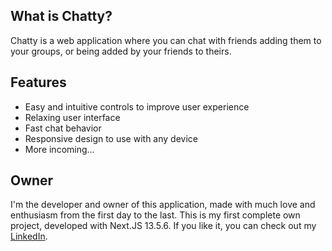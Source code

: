 ## What is Chatty?

Chatty is a web application where you can chat with friends adding them to your groups, or being added by your friends to theirs.

## Features

-   Easy and intuitive controls to improve user experience
-   Relaxing user interface
-   Fast chat behavior
-   Responsive design to use with any device
-   More incoming...

## Owner

I'm the developer and owner of this application, made with much love and enthusiasm from the first day to the last.
This is my first complete own project, developed with Next.JS 13.5.6. If you like it, you can check out my [LinkedIn](https://www.linkedin.com/in/alvaro-navas-soto-69579822b).
